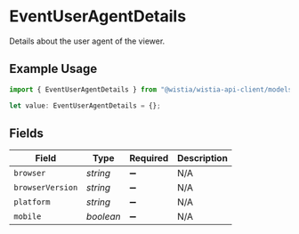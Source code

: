 # EventUserAgentDetails

Details about the user agent of the viewer.

## Example Usage

```typescript
import { EventUserAgentDetails } from "@wistia/wistia-api-client/models";

let value: EventUserAgentDetails = {};
```

## Fields

| Field              | Type               | Required           | Description        |
| ------------------ | ------------------ | ------------------ | ------------------ |
| `browser`          | *string*           | :heavy_minus_sign: | N/A                |
| `browserVersion`   | *string*           | :heavy_minus_sign: | N/A                |
| `platform`         | *string*           | :heavy_minus_sign: | N/A                |
| `mobile`           | *boolean*          | :heavy_minus_sign: | N/A                |